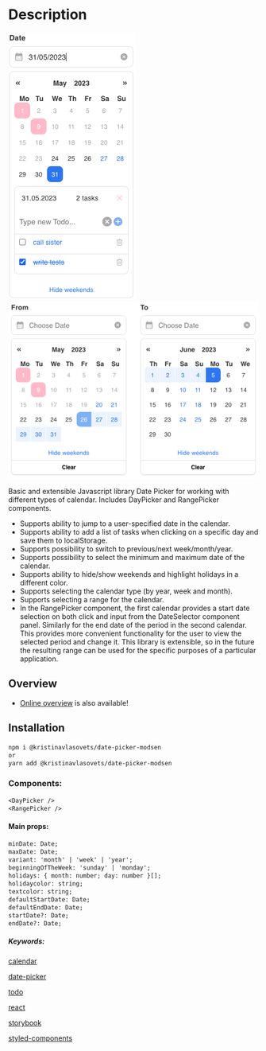 # Description

![daypicker](./screenshots/daypicker.png)
![rangepicker](./screenshots/rangepicker.png)

Basic and extensible Javascript library Date Picker for working with different types of calendar. Includes DayPicker and RangePicker components.

- Supports ability to jump to a user-specified date in the calendar.
- Supports ability to add a list of tasks when clicking on a specific day and save them to localStorage.
- Supports possibility to switch to previous/next week/month/year.
- Supports possibility to select the minimum and maximum date of the calendar.
- Supports ability to hide/show weekends and highlight holidays in a different color.
- Supports selecting the calendar type (by year, week and month).
- Supports selecting a range for the calendar.
- In the RangePicker component, the first calendar provides a start date selection on both click and input from the DateSelector component panel. Similarly for the end date of the period in the second calendar. This provides more convenient functionality for the user to view the selected period and change it. This library is extensible, so in the future the resulting range can be used for the specific purposes of a particular application.

## Overview

- [Online overview](https://taupe-malasada-ce996f.netlify.app/?path=/story/components-daypicker--default) is also available!

## Installation

```
npm i @kristinavlasovets/date-picker-modsen
or
yarn add @kristinavlasovets/date-picker-modsen
```

### Components:

```
<DayPicker />
<RangePicker />
```

#### Main props:

```
minDate: Date;
maxDate: Date;
variant: 'month' | 'week' | 'year';
beginningOfTheWeek: 'sunday' | 'monday';
holidays: { month: number; day: number }[];
holidaycolor: string;
textcolor: string;
defaultStartDate: Date;
defaultEndDate: Date;
startDate?: Date;
endDate?: Date;
```

##### Keywords:

[calendar](https://www.npmjs.com/search?q=keywords:calendar)

[date-picker](https://www.npmjs.com/search?q=keywords:date-picker)

[todo](https://www.npmjs.com/search?q=keywords:todo)

[react](https://www.npmjs.com/search?q=keywords:react)

[storybook](https://storybook.js.org/docs/basics/introduction/)

[styled-components](https://www.npmjs.com/package/styled-components)
